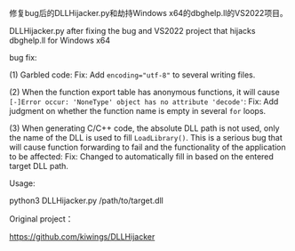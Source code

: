 修复bug后的DLLHijacker.py和劫持Windows x64的dbghelp.ll的VS2022项目。

DLLHijacker.py after fixing the bug and VS2022 project that hijacks dbghelp.ll for Windows x64

bug fix:

(1) Garbled code:
  Fix: Add `encoding="utf-8"` to several writing files.
  
(2) When the function export table has anonymous functions, it will cause `[-]Error occur: 'NoneType' object has no attribute 'decode'`:
  Fix: Add judgment on whether the function name is empty in several `for` loops.
  
(3) When generating C/C++ code, the absolute DLL path is not used, only the name of the DLL is used to fill `LoadLibrary()`. This is a serious bug that will cause function forwarding to fail and the functionality of the application to be affected:
  Fix: Changed to automatically fill in based on the entered target DLL path.

Usage: 

python3 DLLHijacker.py /path/to/target.dll 

Original project：

https://github.com/kiwings/DLLHijacker
